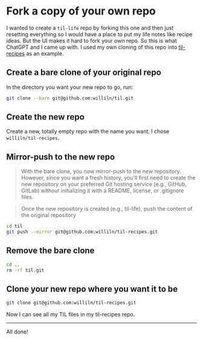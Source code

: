 # Fork a copy of your own repo 

I wanted to create a `til-life` repo by forking this one and then just resetting everything so I would have a place to put my life notes like recipe ideas. But the UI makes it hard to fork your own repo. So this is what ChatGPT and I came up with. I used my own cloning of this repo into [til-recipes](https://github.com/williln/til-recipes) as an example. 
## Create a bare clone of your original repo 

In the directory you want your new repo to go, run: 

```bash
git clone --bare git@github.com:williln/til.git
```

## Create the new repo 

Create a new, totally empty repo with the name you want. I chose `williln/til-recipes`. 

## Mirror-push to the new repo 

> With the bare clone, you now mirror-push to the new repository. However, since you want a fresh history, you'll first need to create the new repository on your preferred Git hosting service (e.g., GitHub, GitLab) without initializing it with a README, license, or .gitignore files.

> Once the new repository is created (e.g., til-life), push the content of the original repository

```bash
cd til
git push --mirror git@github.com:williln/til-recipes.git
```

## Remove the bare clone 

```bash
cd .. 
rm -rf til.git
```
## Clone your new repo where you want it to be 

```bash
git clone git@github.com:williln/til-recipes.git
```

Now I can see all my TIL files in my til-recipes repo. 



--- 

All done! 
